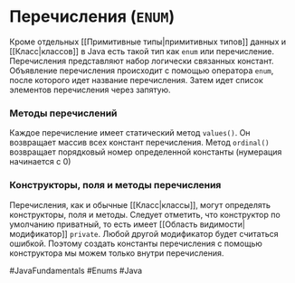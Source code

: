 # Перечисления (`ENUM`)
Кроме отдельных [[Примитивные типы|примитивных типов]] данных и [[Класс|классов]] в Java есть такой тип как `enum` или перечисление. Перечисления представляют набор логически связанных констант. Объявление перечисления происходит с помощью оператора `enum`, после которого идет название перечисления. Затем идет список элементов перечисления через запятую.

### Методы перечислений
Каждое перечисление имеет статический метод `values()`. Он возвращает массив всех констант перечисления.
Метод `ordinal()` возвращает порядковый номер определенной константы (нумерация начинается с 0)

### Конструкторы, поля и методы перечисления
Перечисления, как и обычные [[Класс|классы]], могут определять конструкторы, поля и методы.
Следует отметить, что конструктор по умолчанию приватный, то есть имеет [[Область видимости|модификатор]] `private`. Любой другой модификатор будет считаться ошибкой. Поэтому создать константы перечисления с помощью конструктора мы можем только внутри перечисления.

#JavaFundamentals 
#Enums
#Java
